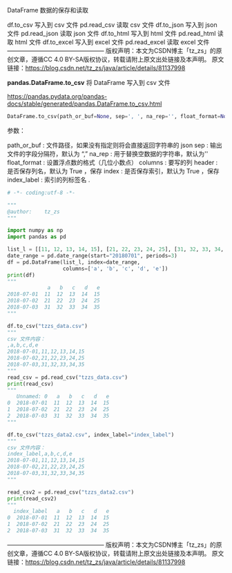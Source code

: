 DataFrame 数据的保存和读取

df.to_csv 写入到 csv 文件
pd.read_csv 读取 csv 文件
df.to_json 写入到 json 文件
pd.read_json 读取 json 文件
df.to_html 写入到 html 文件
pd.read_html 读取 html 文件
df.to_excel 写入到 excel 文件
pd.read_excel 读取 excel 文件
————————————————
版权声明：本文为CSDN博主「tz_zs」的原创文章，遵循CC 4.0 BY-SA版权协议，转载请附上原文出处链接及本声明。
原文链接：https://blog.csdn.net/tz_zs/java/article/details/81137998

**pandas.DataFrame.to_csv**
将 DataFrame 写入到 csv 文件

https://pandas.pydata.org/pandas-docs/stable/generated/pandas.DataFrame.to_csv.html

```python
DataFrame.to_csv(path_or_buf=None, sep=', ', na_rep='', float_format=None, columns=None, header=True, 				 index=True,index_label=None, mode='w', encoding=None, compression=None, quoting=None, 				  quotechar='"',line_terminator='\n', chunksize=None, tupleize_cols=None, 	  date_format=None, doublequote=True,escapechar=None, decimal='.')
```


参数：

path_or_buf : 文件路径，如果没有指定则将会直接返回字符串的 json
sep : 输出文件的字段分隔符，默认为 “,”
na_rep : 用于替换空数据的字符串，默认为''
float_format : 设置浮点数的格式（几位小数点）
columns : 要写的列
header : 是否保存列名，默认为 True ，保存
index : 是否保存索引，默认为 True ，保存
index_label : 索引的列标签名
.

```python
# -*- coding:utf-8 -*-

"""
@author:    tz_zs
"""

import numpy as np
import pandas as pd

list_l = [[11, 12, 13, 14, 15], [21, 22, 23, 24, 25], [31, 32, 33, 34, 35]]
date_range = pd.date_range(start="20180701", periods=3)
df = pd.DataFrame(list_l, index=date_range,
                  columns=['a', 'b', 'c', 'd', 'e'])
print(df)
"""
             a   b   c   d   e
2018-07-01  11  12  13  14  15
2018-07-02  21  22  23  24  25
2018-07-03  31  32  33  34  35
"""

df.to_csv("tzzs_data.csv")
"""
csv 文件内容：
,a,b,c,d,e
2018-07-01,11,12,13,14,15
2018-07-02,21,22,23,24,25
2018-07-03,31,32,33,34,35
"""
read_csv = pd.read_csv("tzzs_data.csv")
print(read_csv)
"""
   Unnamed: 0   a   b   c   d   e
0  2018-07-01  11  12  13  14  15
1  2018-07-02  21  22  23  24  25
2  2018-07-03  31  32  33  34  35
"""

df.to_csv("tzzs_data2.csv", index_label="index_label")
"""
csv 文件内容：
index_label,a,b,c,d,e
2018-07-01,11,12,13,14,15
2018-07-02,21,22,23,24,25
2018-07-03,31,32,33,34,35
"""

read_csv2 = pd.read_csv("tzzs_data2.csv")
print(read_csv2)
"""
  index_label   a   b   c   d   e
0  2018-07-01  11  12  13  14  15
1  2018-07-02  21  22  23  24  25
2  2018-07-03  31  32  33  34  35
```

————————————————
版权声明：本文为CSDN博主「tz_zs」的原创文章，遵循CC 4.0 BY-SA版权协议，转载请附上原文出处链接及本声明。
原文链接：https://blog.csdn.net/tz_zs/java/article/details/81137998